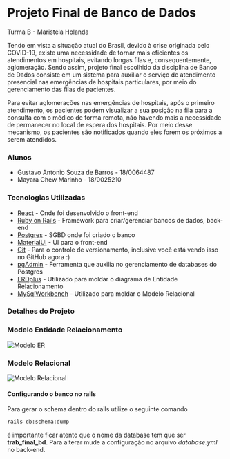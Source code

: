 # Projeto Final de Banco de Dados
Turma B - Maristela Holanda

Tendo em vista a situação atual do Brasil, devido à crise originada pelo COVID-19, existe uma necessidade de tornar mais eficientes os atendimentos em hospitais, evitando longas filas e, consequentemente, aglomeração. Sendo assim, projeto final escolhido da disciplina de Banco de Dados consiste em um sistema para auxiliar o serviço de atendimento presencial nas emergências de hospitais particulares, por meio do gerenciamento das filas de pacientes.

Para evitar aglomerações nas emergências de hospitais, após o primeiro atendimento, os pacientes podem visualizar a sua posição na fila para a consulta com o médico de forma remota, não havendo mais a necessidade de permanecer no local de espera dos hospitais. Por meio desse mecanismo, os pacientes são notificados quando eles forem os próximos a serem atendidos.

### Alunos

- Gustavo Antonio Souza de Barros - 18/0064487
- Mayara Chew Marinho - 18/0025210

### Tecnologias Utilizadas

* [React] - Onde foi desenvolvido o front-end
* [Ruby on Rails] - Framework para criar/gerenciar bancos de dados, back-end
* [Postgres] - SGBD onde foi criado o banco
* [MaterialUI] - UI para o front-end
* [Git] - Para o controle de versionamento, inclusive você está vendo isso no GitHub agora :)
* [pgAdmin] - Ferramenta que auxilia no gerenciamento de databases do Postgres
* [ERDplus] - Utilizado para moldar o diagrama de Entidade Relacionamento
* [MySqlWorkbench] - Utilizado para moldar o Modelo Relacional

### Detalhes do Projeto


### Modelo Entidade Relacionamento

![Modelo ER](https://i.imgur.com/9qvXqJ1.png)

### Modelo Relacional

![Modelo Relacional](https://i.imgur.com/rpNxmiD.png)

#### Configurando o banco no rails

Para gerar o schema dentro do rails utilize o seguinte comando
```sh
rails db:schema:dump
```
é importante ficar atento que o nome da database tem que ser **trab_final_bd**. Para alterar mude a configuração no arquivo *database.yml* no back-end.

[//]: # (These are reference links used in the body of this note and get stripped out when the markdown processor does its job. There is no need to format nicely because it shouldn't be seen. Thanks SO - http://stackoverflow.com/questions/4823468/store-comments-in-markdown-syntax)

   [React]: <https://pt-br.reactjs.org/>
   [Ruby on Rails]: <https://rubyonrails.org/>
   [Postgres]: <https://www.postgresql.org/>
   [MaterialUI]: <https://material-ui.com/>
   [Git]: <https://git-scm.com/>
   [pgAdmin]: <https://www.pgadmin.org/>
   [ERDplus]: <https://erdplus.com/>
   [MySqlWorkbench]: <https://www.mysql.com/products/workbench/>


